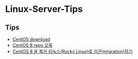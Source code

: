 # Linux-Server-Tips

## Tips
* [CentOS download](https://ftp.iij.ad.jp/pub/linux/centos-vault/centos/)
* [CentOS 8 repo 오류](https://sparetime.kr/entry/CentOS-8-repo-%EC%98%A4%EB%A5%98)
* [CentOS 8 을 록키 리눅스(Rocky Linux)로 이관(migration)하기](https://www.lesstif.com/lpt/centos-8-rocky-linux-migration-113346015.html)

